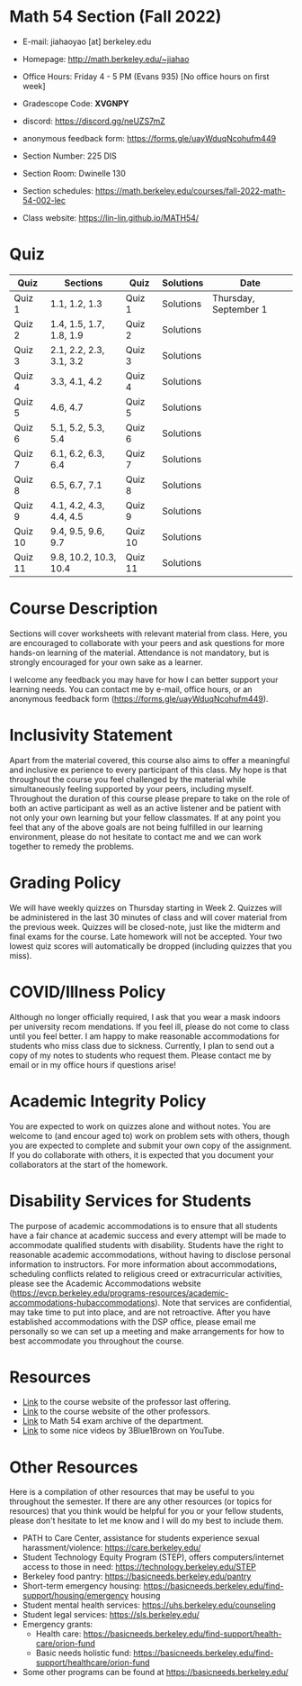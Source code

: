 # Math 54 Section (Fall 2022)

- E-mail: jiahaoyao [at] berkeley.edu

- Homepage: http://math.berkeley.edu/~jiahao

- Office Hours: Friday 4 - 5 PM (Evans 935) [No office hours on first week]

- Gradescope Code: **XVGNPY**

- discord: https://discord.gg/neUZS7mZ

- anonymous feedback form: https://forms.gle/uayWduqNcohufm449

- Section Number: 225 DIS

- Section Room: Dwinelle 130

- Section schedules: https://math.berkeley.edu/courses/fall-2022-math-54-002-lec

- Class website: https://lin-lin.github.io/MATH54/

  

# Quiz

| Quiz    | Sections                | Quiz    | Solutions | Date                  |
| ------- | ----------------------- | ------- | --------- | --------------------- |
| Quiz 1  | 1.1, 1.2, 1.3           | Quiz 1  | Solutions | Thursday, September 1 |
| Quiz 2  | 1.4, 1.5, 1.7, 1.8, 1.9 | Quiz 2  | Solutions |                       |
| Quiz 3  | 2.1, 2.2, 2.3, 3.1, 3.2 | Quiz 3  | Solutions |                       |
| Quiz 4  | 3.3, 4.1, 4.2           | Quiz 4  | Solutions |                       |
| Quiz 5  | 4.6, 4.7                | Quiz 5  | Solutions |                       |
| Quiz 6  | 5.1, 5.2, 5.3, 5.4      | Quiz 6  | Solutions |                       |
| Quiz 7  | 6.1, 6.2, 6.3, 6.4      | Quiz 7  | Solutions |                       |
| Quiz 8  | 6.5, 6.7, 7.1           | Quiz 8  | Solutions |                       |
| Quiz 9  | 4.1, 4.2, 4.3, 4.4, 4.5 | Quiz 9  | Solutions |                       |
| Quiz 10 | 9.4, 9.5, 9.6, 9.7      | Quiz 10 | Solutions |                       |
| Quiz 11 | 9.8, 10.2, 10.3, 10.4   | Quiz 11 | Solutions |                       |

# Course Description

Sections will cover worksheets with relevant material from class. Here, you are encouraged to collaborate with your peers and ask questions for more hands-on learning of the material. Attendance is not mandatory, but is strongly encouraged for your own sake as a learner. 

I welcome any feedback you may have for how I can better support your learning needs. You can contact me by e-mail, office hours, or an anonymous feedback form (https://forms.gle/uayWduqNcohufm449). 

# Inclusivity Statement

Apart from the material covered, this course also aims to offer a meaningful and inclusive ex perience to every participant of this class. My hope is that throughout the course you feel challenged by the material while simultaneously feeling supported by your peers, including myself. Throughout the duration of this course please prepare to take on the role of both an active participant as well as an active listener and be patient with not only your own learning but your fellow classmates. If at any point you feel that any of the above goals are not being fulfilled in our learning environment, please do not hesitate to contact me and we can work together to remedy the problems. 

# Grading Policy

We will have weekly quizzes on Thursday starting in Week 2. Quizzes will be administered in the last 30 minutes of class and will cover material from the previous week. Quizzes will be closed-note, just like the midterm and final exams for the course. Late homework will not be accepted. Your two lowest quiz scores will automatically be dropped (including quizzes that you miss). 

# COVID/Illness Policy

Although no longer officially required, I ask that you wear a mask indoors per university recom mendations. If you feel ill, please do not come to class until you feel better. I am happy to make reasonable accommodations for students who miss class due to sickness. Currently, I plan to send out a copy of my notes to students who request them. Please contact me by email or in my office hours if questions arise! 

# Academic Integrity Policy 

You are expected to work on quizzes alone and without notes. You are welcome to (and encour aged to) work on problem sets with others, though you are expected to complete and submit your own copy of the assignment. If you do collaborate with others, it is expected that you document your collaborators at the start of the homework. 

# Disability Services for Students 

The purpose of academic accommodations is to ensure that all students have a fair chance at academic success and every attempt will be made to accommodate qualified students with disability. Students have the right to reasonable academic accommodations, without having to disclose personal information to instructors. For more information about accommodations, scheduling conflicts related to religious creed or extracurricular activities, please see the Academic Accommodations website (https://evcp.berkeley.edu/programs-resources/academic-accommodations-hubaccommodations). Note that services are confidential, may take time to put into place, and are not retroactive. After you have established accommodations with the DSP office, please email me personally so we can set up a meeting and make arrangements for how to best accommodate you throughout the course. 


# Resources

- [Link](https://github.com/lin-lin/MATH54/tree/2020Spring) to the course website of the professor last offering.
- [Link](https://math.berkeley.edu/~nikhil/courses/54.s21/) to the course website of the other professors.
- [Link](https://math.berkeley.edu/courses/archives/exams/math-54/) to Math 54 exam archive of the department.
- [Link](https://www.youtube.com/playlist?list=PLZHQObOWTQDPD3MizzM2xVFitgF8hE_ab) to some nice videos by 3Blue1Brown on YouTube.

# Other Resources 

Here is a compilation of other resources that may be useful to you throughout the semester. If there are any other resources (or topics for resources) that you think would be helpful for you or your fellow students, please don't hesitate to let me know and I will do my best to include them. 

- PATH to Care Center, assistance for students experience sexual harassment/violence: https://care.berkeley.edu/ 
- Student Technology Equity Program (STEP), offers computers/internet access to those in need: https://technology.berkeley.edu/STEP 
- Berkeley food pantry: https://basicneeds.berkeley.edu/pantry 
- Short-term emergency housing: https://basicneeds.berkeley.edu/find-support/housing/emergency housing 
- Student mental health services: https://uhs.berkeley.edu/counseling 
- Student legal services: https://sls.berkeley.edu/ 
- Emergency grants:
  - Health care: https://basicneeds.berkeley.edu/find-support/health-care/orion-fund 
  - Basic needs holistic fund: https://basicneeds.berkeley.edu/find-support/healthcare/orion-fund 
- Some other programs can be found at https://basicneeds.berkeley.edu/

